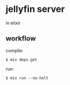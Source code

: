 # jellyfin server

in elixir

## workflow

compile:

    $ mix deps.get

run:

    $ mix run --no-halt
